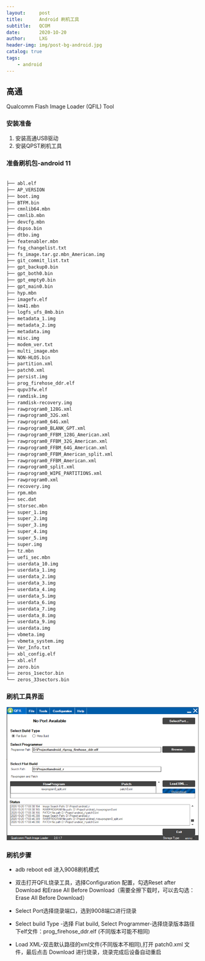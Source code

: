```yaml
---
layout:     post
title:      Android 刷机工具
subtitle:   QCOM
date:       2020-1O-20
author:     LXG
header-img: img/post-bg-android.jpg
catalog: true
tags:
    - android
---
```


## 高通

Qualcomm Flash Image Loader (QFIL) Tool

### 安装准备

1. 安装高通USB驱动
2. 安装QPST刷机工具

### 准备刷机包-android 11

```txt

├── abl.elf
├── AP_VERSION
├── boot.img
├── BTFM.bin
├── cmnlib64.mbn
├── cmnlib.mbn
├── devcfg.mbn
├── dspso.bin
├── dtbo.img
├── featenabler.mbn
├── fsg_changelist.txt
├── fs_image.tar.gz.mbn_American.img
├── git_commit_list.txt
├── gpt_backup0.bin
├── gpt_both0.bin
├── gpt_empty0.bin
├── gpt_main0.bin
├── hyp.mbn
├── imagefv.elf
├── km41.mbn
├── logfs_ufs_8mb.bin
├── metadata_1.img
├── metadata_2.img
├── metadata.img
├── misc.img
├── modem_ver.txt
├── multi_image.mbn
├── NON-HLOS.bin
├── partition.xml
├── patch0.xml
├── persist.img
├── prog_firehose_ddr.elf
├── qupv3fw.elf
├── ramdisk.img
├── ramdisk-recovery.img
├── rawprogram0_128G.xml
├── rawprogram0_32G.xml
├── rawprogram0_64G.xml
├── rawprogram0_BLANK_GPT.xml
├── rawprogram0_FFBM_128G_American.xml
├── rawprogram0_FFBM_32G_American.xml
├── rawprogram0_FFBM_64G_American.xml
├── rawprogram0_FFBM_American_split.xml
├── rawprogram0_FFBM_American.xml
├── rawprogram0_split.xml
├── rawprogram0_WIPE_PARTITIONS.xml
├── rawprogram0.xml
├── recovery.img
├── rpm.mbn
├── sec.dat
├── storsec.mbn
├── super_1.img
├── super_2.img
├── super_3.img
├── super_4.img
├── super_5.img
├── super.img
├── tz.mbn
├── uefi_sec.mbn
├── userdata_10.img
├── userdata_1.img
├── userdata_2.img
├── userdata_3.img
├── userdata_4.img
├── userdata_5.img
├── userdata_6.img
├── userdata_7.img
├── userdata_8.img
├── userdata_9.img
├── userdata.img
├── vbmeta.img
├── vbmeta_system.img
├── Ver_Info.txt
├── xbl_config.elf
├── xbl.elf
├── zero.bin
├── zeros_1sector.bin
└── zeros_33sectors.bin

```

### 刷机工具界面

![qfil](/images/android_r/qfil.png)

### 刷机步骤

* adb reboot edl 进入9008刷机模式

* 双击打开QFIL烧录工具，选择Configuration 配置，勾选Reset after Download 和Erase All Before Download（需要全擦下载时，可以去勾选：Erase All Before Download）

* Select Port选择烧录端口，选到9008端口进行烧录

* Select build Type -选择 Flat build, Select Programmer-选择烧录版本路径下elf文件：prog_firehose_ddr.elf (不同版本可能不相同)

* Load XML-双击默认路径的xml文件(不同版本不相同),打开 patch0.xml 文件，最后点击 Download 进行烧录，烧录完成后设备自动重启




